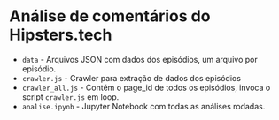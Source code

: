 # Análise de comentários do Hipsters.tech

* `data` - Arquivos JSON com dados dos episódios, um arquivo por episódio.
* `crawler.js` - Crawler para extração de dados dos episódios
* `crawler_all.js` - Contém o page_id de todos os episódios, invoca o script `crawler.js` em loop.
* `analise.ipynb` - Jupyter Notebook com todas as análises rodadas.
